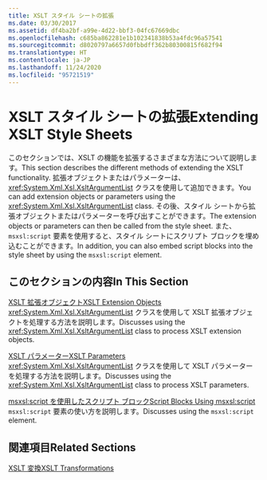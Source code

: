 ```yaml
---
title: XSLT スタイル シートの拡張
ms.date: 03/30/2017
ms.assetid: df4ba2bf-a99e-4d22-bbf3-04fc67669dbc
ms.openlocfilehash: c685ba862281e1b102341838b53a4fdc96a57541
ms.sourcegitcommit: d8020797a6657d0fbbdff362b80300815f682f94
ms.translationtype: HT
ms.contentlocale: ja-JP
ms.lasthandoff: 11/24/2020
ms.locfileid: "95721519"
---
```

# <a name="extending-xslt-style-sheets"></a><span data-ttu-id="1c7b8-102">XSLT スタイル シートの拡張</span><span class="sxs-lookup"><span data-stu-id="1c7b8-102">Extending XSLT Style Sheets</span></span>

<span data-ttu-id="1c7b8-103">このセクションでは、XSLT の機能を拡張するさまざまな方法について説明します。</span><span class="sxs-lookup"><span data-stu-id="1c7b8-103">This section describes the different methods of extending the XSLT functionality.</span></span> <span data-ttu-id="1c7b8-104">拡張オブジェクトまたはパラメーターは、<xref:System.Xml.Xsl.XsltArgumentList> クラスを使用して追加できます。</span><span class="sxs-lookup"><span data-stu-id="1c7b8-104">You can add extension objects or parameters using the <xref:System.Xml.Xsl.XsltArgumentList> class.</span></span> <span data-ttu-id="1c7b8-105">その後、スタイル シートから拡張オブジェクトまたはパラメーターを呼び出すことができます。</span><span class="sxs-lookup"><span data-stu-id="1c7b8-105">The extension objects or parameters can then be called from the style sheet.</span></span> <span data-ttu-id="1c7b8-106">また、`msxsl:script` 要素を使用すると、スタイル シートにスクリプト ブロックを埋め込むことができます。</span><span class="sxs-lookup"><span data-stu-id="1c7b8-106">In addition, you can also embed script blocks into the style sheet by using the `msxsl:script` element.</span></span>  
  
## <a name="in-this-section"></a><span data-ttu-id="1c7b8-107">このセクションの内容</span><span class="sxs-lookup"><span data-stu-id="1c7b8-107">In This Section</span></span>  

 [<span data-ttu-id="1c7b8-108">XSLT 拡張オブジェクト</span><span class="sxs-lookup"><span data-stu-id="1c7b8-108">XSLT Extension Objects</span></span>](xslt-extension-objects.md)  
 <span data-ttu-id="1c7b8-109"><xref:System.Xml.Xsl.XsltArgumentList> クラスを使用して XSLT 拡張オブジェクトを処理する方法を説明します。</span><span class="sxs-lookup"><span data-stu-id="1c7b8-109">Discusses using the <xref:System.Xml.Xsl.XsltArgumentList> class to process XSLT extension objects.</span></span>  
  
 [<span data-ttu-id="1c7b8-110">XSLT パラメーター</span><span class="sxs-lookup"><span data-stu-id="1c7b8-110">XSLT Parameters</span></span>](xslt-parameters.md)  
 <span data-ttu-id="1c7b8-111"><xref:System.Xml.Xsl.XsltArgumentList> クラスを使用して XSLT パラメーターを処理する方法を説明します。</span><span class="sxs-lookup"><span data-stu-id="1c7b8-111">Discusses using the <xref:System.Xml.Xsl.XsltArgumentList> class to process XSLT parameters.</span></span>  
  
 [<span data-ttu-id="1c7b8-112">msxsl:script を使用したスクリプト ブロック</span><span class="sxs-lookup"><span data-stu-id="1c7b8-112">Script Blocks Using msxsl:script</span></span>](script-blocks-using-msxsl-script.md)  
 <span data-ttu-id="1c7b8-113">`msxsl:script` 要素の使い方を説明します。</span><span class="sxs-lookup"><span data-stu-id="1c7b8-113">Discusses using the `msxsl:script` element.</span></span>  
  
## <a name="related-sections"></a><span data-ttu-id="1c7b8-114">関連項目</span><span class="sxs-lookup"><span data-stu-id="1c7b8-114">Related Sections</span></span>  

 [<span data-ttu-id="1c7b8-115">XSLT 変換</span><span class="sxs-lookup"><span data-stu-id="1c7b8-115">XSLT Transformations</span></span>](xslt-transformations.md)
